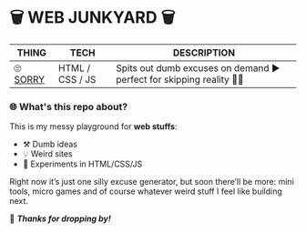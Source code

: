# 🗑 WEB JUNKYARD 🗑

| **THING**                 | **TECH**            | **DESCRIPTION**                                                   |
|---------------------------|---------------------|-------------------------------------------------------------------|
|🙄 [SORRY](https://thekylegomes.github.io/web_junkyard/sorry/)| HTML / CSS / JS     | Spits out dumb excuses on demand ► perfect for skipping reality 🏃💨 |

### 🌐 What's this repo about?

This is my messy playground for **web stuffs**:
- ⚒️ Dumb ideas
- 💡 Weird sites
- 🧪 Experiments in HTML/CSS/JS

Right now it’s just one silly excuse generator, but soon there’ll be more: mini tools, micro games and of course whatever weird stuff I feel like building next.

👋 ***Thanks for dropping by!***
